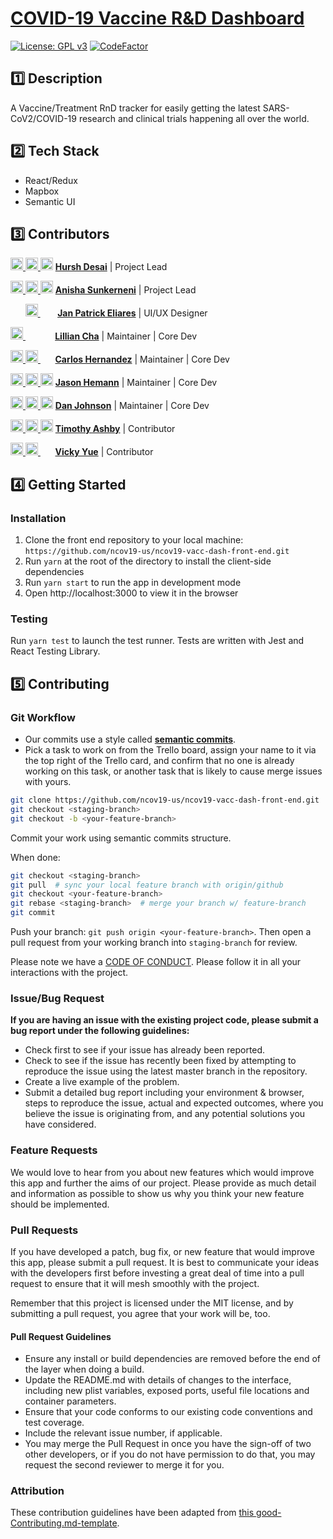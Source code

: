 # [COVID-19 Vaccine R&D Dashboard](https://vaccine.ncov19.us)

[![License: GPL v3](https://img.shields.io/badge/License-GPLv3-blue.svg)](https://www.gnu.org/licenses/gpl-3.0)
[![CodeFactor](https://www.codefactor.io/repository/github/ncov19-us/ncov19-vacc-dash-front-end/badge)](https://www.codefactor.io/repository/github/ncov19-us/ncov19-vacc-dash-front-end)

## 1️⃣ Description

A Vaccine/Treatment RnD tracker for easily getting the latest SARS-CoV2/COVID-19 research and clinical trials happening all over the world.

## 2️⃣ Tech Stack 

- React/Redux
- Mapbox
- Semantic UI

## 3️⃣ Contributors

[<img src="https://github.com/favicon.ico" width="20"> ](https://github.com/hurshd0)    [ <img src="https://static.licdn.com/sc/h/al2o9zrvru7aqj8e1x2rzsrca" width="20"> ](https://www.linkedin.com/in/hurshd/)    [<img src="https://twitter.com/favicon.ico" width="20">](https://twitter.com/hurshd0)    **[Hursh Desai](https://hurshdesai.com)**    |   Project Lead

[<img src="https://github.com/favicon.ico" width="20"> ](https://github.com/ars394)    [ <img src="https://static.licdn.com/sc/h/al2o9zrvru7aqj8e1x2rzsrca" width="20"> ](https://www.linkedin.com/in/anishasunkerneni/)    [<img src="https://twitter.com/favicon.ico" width="20">](https://twitter.com/youfoundanisha)    **[Anisha Sunkerneni](https://github.com/ars394)**    |    Project Lead

&nbsp;&nbsp;&nbsp;&nbsp;&nbsp; [ <img src="https://static.licdn.com/sc/h/al2o9zrvru7aqj8e1x2rzsrca" width="20"> ](https://www.linkedin.com/in/jpeliares/) &nbsp;&nbsp;&nbsp;&nbsp;&nbsp;&nbsp; **[Jan Patrick Eliares](https://www.linkedin.com/in/jpeliares/)**    |    UI/UX Designer

[<img src="https://github.com/favicon.ico" width="20"> ](https://github.com/ljh-c)    &nbsp;&nbsp;&nbsp;&nbsp;&nbsp;&nbsp;&nbsp;&nbsp;&nbsp;&nbsp;&nbsp;   **[Lillian Cha](https://github.com/ljh-c)**    |    Maintainer | Core Dev

[<img src="https://github.com/favicon.ico" width="20"> ](https://github.com/ch04937)    [ <img src="https://static.licdn.com/sc/h/al2o9zrvru7aqj8e1x2rzsrca" width="20"> ](https://www.linkedin.com/in/ch04937-carlos-hernandez/)    &nbsp;&nbsp;&nbsp;&nbsp;&nbsp; **[Carlos Hernandez](https://github.com/ch04937)**    |    Maintainer | Core Dev

[<img src="https://github.com/favicon.ico" width="20"> ](https://github.com/JasonRHemann)    [ <img src="https://static.licdn.com/sc/h/al2o9zrvru7aqj8e1x2rzsrca" width="20"> ](https://www.linkedin.com/in/jason-hemann-181650162/)    [<img src="https://twitter.com/favicon.ico" width="20">](https://twitter.com/hemann_jason)    **[Jason Hemann](https://github.com/JasonRHemann)**    |    Maintainer | Core Dev

[<img src="https://github.com/favicon.ico" width="20"> ](https://github.com/danimal-johnson)    [ <img src="https://static.licdn.com/sc/h/al2o9zrvru7aqj8e1x2rzsrca" width="20"> ](https://www.linkedin.com/in/dan-johnson-489b151/)    [<img src="https://twitter.com/favicon.ico" width="20">](https://twitter.com/)    **[Dan Johnson](https://github.com/danimal-johnson)**    |    Maintainer | Core Dev

[<img src="https://github.com/favicon.ico" width="20"> ](https://github.com/tashby)    [ <img src="https://static.licdn.com/sc/h/al2o9zrvru7aqj8e1x2rzsrca" width="20"> ](https://www.linkedin.com/in/timothy-a-31476b125/)    [<img src="https://twitter.com/favicon.ico" width="20">](https://twitter.com/TonkaToughTim)    **[Timothy Ashby](https://github.com/tashby)**    |    Contributor

[<img src="https://github.com/favicon.ico" width="20"> ](https://github.com/llamousse)    [ <img src="https://static.licdn.com/sc/h/al2o9zrvru7aqj8e1x2rzsrca" width="20"> ](https://www.linkedin.com/in/vickyue/)   &nbsp;&nbsp;&nbsp;&nbsp;&nbsp;     **[Vicky Yue](https://github.com/llamousse)**    |    Contributor

## 4️⃣ Getting Started

### Installation

1. Clone the front end repository to your local machine: `https://github.com/ncov19-us/ncov19-vacc-dash-front-end.git`
2. Run `yarn` at the root of the directory to install the client-side dependencies
3. Run `yarn start` to run the app in development mode
4. Open http://localhost:3000 to view it in the browser

### Testing

Run `yarn test` to launch the test runner. Tests are written with Jest and React Testing Library.

## 5️⃣ Contributing

### Git Workflow

- Our commits use a style called **[semantic commits](https://seesparkbox.com/foundry/semantic_commit_messages)**. 
- Pick a task to work on from the Trello board, assign your name to it via the top right of the Trello card, and confirm that no one is already working on this task, or another task that is likely to cause merge issues with yours.

```sh
git clone https://github.com/ncov19-us/ncov19-vacc-dash-front-end.git
git checkout <staging-branch>
git checkout -b <your-feature-branch>
```
Commit your work using semantic commits structure.

When done:
```sh
git checkout <staging-branch>
git pull  # sync your local feature branch with origin/github
git checkout <your-feature-branch>
git rebase <staging-branch>  # merge your branch w/ feature-branch
git commit
```

Push your branch: `git push origin <your-feature-branch>`. Then open a pull request from your working branch into `staging-branch` for review.

Please note we have a [CODE OF CONDUCT](./CODE_OF_CONDUCT.md). Please follow it in all your interactions with the project.

### Issue/Bug Request

 **If you are having an issue with the existing project code, please submit a bug report under the following guidelines:**
 - Check first to see if your issue has already been reported.
 - Check to see if the issue has recently been fixed by attempting to reproduce the issue using the latest master branch in the repository.
 - Create a live example of the problem.
 - Submit a detailed bug report including your environment & browser, steps to reproduce the issue, actual and expected outcomes,  where you believe the issue is originating from, and any potential solutions you have considered.

### Feature Requests

We would love to hear from you about new features which would improve this app and further the aims of our project. Please provide as much detail and information as possible to show us why you think your new feature should be implemented.

### Pull Requests

If you have developed a patch, bug fix, or new feature that would improve this app, please submit a pull request. It is best to communicate your ideas with the developers first before investing a great deal of time into a pull request to ensure that it will mesh smoothly with the project.

Remember that this project is licensed under the MIT license, and by submitting a pull request, you agree that your work will be, too.

#### Pull Request Guidelines

- Ensure any install or build dependencies are removed before the end of the layer when doing a build.
- Update the README.md with details of changes to the interface, including new plist variables, exposed ports, useful file locations and container parameters.
- Ensure that your code conforms to our existing code conventions and test coverage.
- Include the relevant issue number, if applicable.
- You may merge the Pull Request in once you have the sign-off of two other developers, or if you do not have permission to do that, you may request the second reviewer to merge it for you.

### Attribution

These contribution guidelines have been adapted from [this good-Contributing.md-template](https://gist.github.com/PurpleBooth/b24679402957c63ec426).
